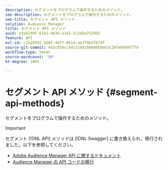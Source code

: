 ```yaml
---
description: セグメントをプログラムで操作するためのメソッド。
seo-description: セグメントをプログラムで操作するためのメソッド。
seo-title: セグメント API メソッド
solution: Audience Manager
title: セグメント API メソッド
uuid: a3ab199f-6181-4b36-a1d1-5c2dba7539d3
feature: API
exl-id: c2ba9992-5d0f-46f7-861d-ae279b37674f
source-git-commit: 4d3c859cc4dc5294286680b0e63c287e0409f7fd
workflow-type: tm+mt
source-wordcount: '59'
ht-degree: 100%

---
```


# セグメント API メソッド {#segment-api-methods}

セグメントをプログラムで操作するためのメソッド。

>[!IMPORTANT]
>
>セグメント [!DNL API] メソッドは [!DNL Swagger] に書き換えられ、移行されました。以下を参照してください。
>
>* [Adobe Audience Manager API に関するドキュメント](https://bank.demdex.com/portal/swagger/index.html)
>* [Audience Manager の API コードの移行](../../api/api-swagger-migration.md)

